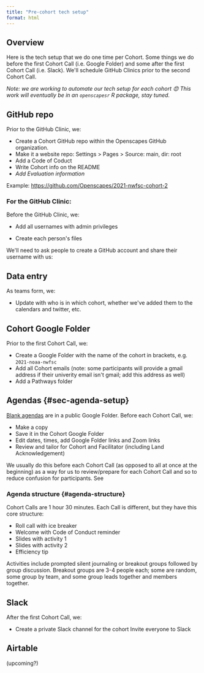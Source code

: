 ```yaml
---
title: "Pre-cohort tech setup"
format: html
---
```


## Overview

Here is the tech setup that we do one time per Cohort. Some things we do before the first Cohort Call (i.e. Google Folder) and some after the first Cohort Call (i.e. Slack). We'll schedule GitHub Clinics prior to the second Cohort Call.

*Note: we are working to automate our tech setup for each cohort 😍 This work will eventually be in an `openscapesr` R package, stay tuned.*

## GitHub repo

Prior to the GitHub Clinic, we:

-   Create a Cohort GitHub repo within the Openscapes GitHub organization.
-   Make it a website repo: Settings > Pages > Source: main, dir: root
-   Add a Code of Coduct
-   Write Cohort info on the README
-   *Add Evaluation information*

Example: <https://github.com/Openscapes/2021-nwfsc-cohort-2>

### For the GitHub Clinic:

Before the GitHub Clinic, we:

-   Add all usernames with admin privileges

-   Create each person's files

We'll need to ask people to create a GitHub account and share their username with us:

## Data entry

As teams form, we:

-   Update with who is in which cohort, whether we've added them to the calendars and twitter, etc.

## Cohort Google Folder

Prior to the first Cohort Call, we:

-   Create a Google Folder with the name of the cohort in brackets, e.g. `2021-noaa-nwfsc`
-   Add all Cohort emails (note: some participants will provide a gmail address if their univerity email isn't gmail; add this address as well)
-   Add a Pathways folder

## Agendas {#sec-agenda-setup}

[Blank agendas](https://drive.google.com/drive/folders/1II5YXUK_iuV7fXelcUV49RPAXxI7fveJ?usp=sharing) are in a public Google Folder. Before each Cohort Call, we:

-   Make a copy
-   Save it in the Cohort Google Folder
-   Edit dates, times, add Google Folder links and Zoom links
-   Review and tailor for Cohort and Facilitator (including Land Acknowledgement)

We usually do this before each Cohort Call (as opposed to all at once at the beginning) as a way for us to review/prepare for each Cohort Call and so to reduce confusion for participants. See

### Agenda structure {#agenda-structure}

Cohort Calls are 1 hour 30 minutes. Each Call is different, but they have this core structure:

-   Roll call with ice breaker
-   Welcome with Code of Conduct reminder
-   Slides with activity 1
-   Slides with activity 2
-   Efficiency tip

Activities include prompted silent journaling or breakout groups followed by group discussion. Breakout groups are 3-4 people each; some are random, some group by team, and some group leads together and members together.

## Slack

After the first Cohort Call, we:

-   Create a private Slack channel for the cohort Invite everyone to Slack

## Airtable

(upcoming?)
